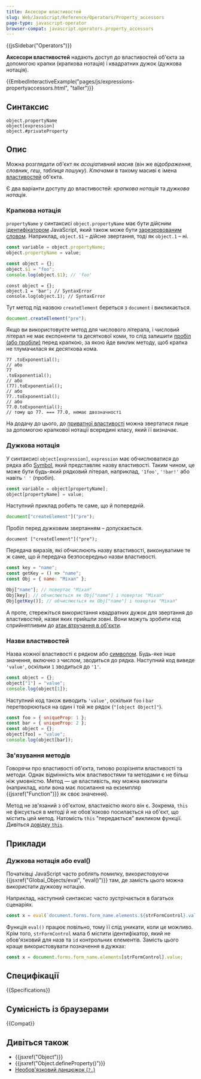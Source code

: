 ```yaml
---
title: Аксесори властивостей
slug: Web/JavaScript/Reference/Operators/Property_accessors
page-type: javascript-operator
browser-compat: javascript.operators.property_accessors
---
```


{{jsSidebar("Operators")}}

**Аксесори властивостей** надають доступ до властивостей об'єкта за допомогою крапки (крапкова нотація) і квадратних дужок (дужкова нотація).

{{EmbedInteractiveExample("pages/js/expressions-propertyaccessors.html", "taller")}}

## Синтаксис

```js-nolint
object.propertyName
object[expression]
object.#privateProperty
```

## Опис

Можна розглядати об'єкт як _асоціативний масив_ (він же _відображення_, _словник_, _геш_, _таблиця пошуку_). _Ключами_ в такому масиві є імена [властивостей](/uk/docs/Glossary/Property/JavaScript) об'єкта.

Є два варіанти доступу до властивостей: _крапкова нотація_ та _дужкова нотація_.

### Крапкова нотація

`propertyName` у синтаксисі `object.propertyName` має бути дійсним [ідентифікатором](/uk/docs/Web/JavaScript/Reference/Lexical_grammar#identyfikatory) JavaScript, який також може бути [зарезервованим словом](/uk/docs/Web/JavaScript/Reference/Lexical_grammar#kliuchovi-slova). Наприклад, `object.$1` – дійсне звертання, тоді як `object.1` – ні.

```js
const variable = object.propertyName;
object.propertyName = value;
```

```js
const object = {};
object.$1 = "foo";
console.log(object.$1); // 'foo'
```

```js-nolint example-bad
const object = {};
object.1 = 'bar'; // SyntaxError
console.log(object.1); // SyntaxError
```

Тут метод під назвою `createElement` береться з `document` і викликається.

```js
document.createElement("pre");
```

Якщо ви використовуєте метод для числового літерала, і числовий літерал не має експоненти та десяткової коми, то слід залишити [пробіл (або пробіли)](/uk/docs/Glossary/Whitespace) перед крапкою, за якою йде виклик методу, щоб крапка не тлумачилася як десяткова кома.

```js-nolint
77 .toExponential();
// або
77
.toExponential();
// або
(77).toExponential();
// або
77..toExponential();
// або
77.0.toExponential();
// тому що 77. === 77.0, немає двозначності
```

На додачу до цього, до [приватної властивості](/uk/docs/Web/JavaScript/Reference/Classes/Private_properties) можна звертатися лише за допомогою крапкової нотації всередині класу, який її визначає.

### Дужкова нотація

У синтаксисі `object[expression]`, `expression` має обчислюватися до рядка або [Symbol](/uk/docs/Web/JavaScript/Reference/Global_Objects/Symbol), який представляє назву властивості. Таким чином, це може бути будь-який рядковий літерал, наприклад, `'1foo'`, `'!bar!'` або навіть `' '` (пробіл).

```js
const variable = object[propertyName];
object[propertyName] = value;
```

Наступний приклад робить те саме, що й попередній.

```js
document["createElement"]("pre");
```

Пробіл перед дужковим звертанням – допускається.

```js-nolint
document ["createElement"]("pre");
```

Передача виразів, які обчислюють назву властивості, виконуватиме те ж саме, що й передача безпосередньо назви властивості.

```js
const key = "name";
const getKey = () => "name";
const Obj = { name: "Міхал" };

Obj["name"]; // повертає "Міхал"
Obj[key]; // обчислюється як Obj["name"] і повертає "Міхал"
Obj[getKey()]; // обчислюється як Obj["name"] і повертає "Міхал"
```

А проте, стережіться використання квадратних дужок для звертання до властивостей, назви яких прийшли зовні. Вони можуть зробити код сприйнятливим до [атак втручання в об'єкти](https://github.com/nodesecurity/eslint-plugin-security/blob/main/docs/the-dangers-of-square-bracket-notation.md).

### Назви властивостей

Назва кожної властивості є рядком або [символом](/uk/docs/Web/JavaScript/Reference/Global_Objects/Symbol). Будь-яке інше значення, включно з числом, зводиться до рядка. Наступний код виведе `'value'`, оскільки `1` зводиться до `'1'`.

```js
const object = {};
object["1"] = "value";
console.log(object[1]);
```

Наступний код також виводить `'value'`, оскільки `foo` і `bar` перетворюються на один і той же рядок (`"[object Object]"`).

```js
const foo = { uniqueProp: 1 };
const bar = { uniqueProp: 2 };
const object = {};
object[foo] = "value";
console.log(object[bar]);
```

### Зв'язування методів

Говорячи про властивості об'єкта, типово розрізняти властивості та методи. Однак відмінність між властивостями та методами є не більш ніж умовністю. Метод — це властивість, яку можна викликати (наприклад, коли вона має посилання на екземпляр {{jsxref("Function")}} як своє значення).

Метод не зв'язаний з об'єктом, властивістю якого він є. Зокрема, `this` не фіксується в методі й не обов'язково посилається на об'єкт, що містить цей метод. Натомість `this` "передається" викликом функції. Дивіться [довідку `this`](/uk/docs/Web/JavaScript/Reference/Operators/this).

## Приклади

### Дужкова нотація або eval()

Початківці JavaScript часто роблять помилку, використовуючи {{jsxref("Global_Objects/eval", "eval()")}} там, де замість цього можна використати дужкову нотацію.

Наприклад, наступний синтаксис часто зустрічається в багатьох сценаріях.

```js
const x = eval(`document.forms.form_name.elements.${strFormControl}.value`);
```

Функція `eval()` працює повільно, тому її слід уникати, коли це можливо. Крім того, `strFormControl` мала б містити ідентифікатор, який не обов'язковий для назв та `id` контрольних елементів. Замість цього краще використовувати позначення в дужках:

```js
const x = document.forms.form_name.elements[strFormControl].value;
```

## Специфікації

{{Specifications}}

## Сумісність із браузерами

{{Compat}}

## Дивіться також

- {{jsxref("Object")}}
- {{jsxref("Object.defineProperty()")}}
- [Необов'язковий ланцюжок (`?.`)](/uk/docs/Web/JavaScript/Reference/Operators/Optional_chaining)
